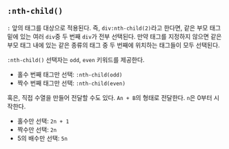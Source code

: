 ## `:nth-child()`

`:` 앞의 태그를 대상으로 적용된다. 즉, `div:nth-child(2)`라고 한다면, 같은 부모 태그 밑에 있는 여러 `div`중 두 번째 `div`가 전부 선택된다. 만약 태그를 지정하지 않으면 같은 부모 태그 내에 있는 같은 종류의 태그 중 두 번째에 위치하는 태그들이 모두 선택된다.

`:nth-child()` 선택자는 `odd`, `even` 키워드를 제공한다.

- 홀수 번째 태그만 선택: `:nth-child(odd)`
- 짝수 번째 태그만 선택: `:nth-child(even)`

혹은, 직접 수열을 만들어 전달할 수도 있다. `An + B`의 형태로 전달한다. `n`은 0부터 시작한다.

- 홀수만 선택: `2n + 1`
- 짝수만 선택: `2n`
- 5의 배수만 선택: `5n`
